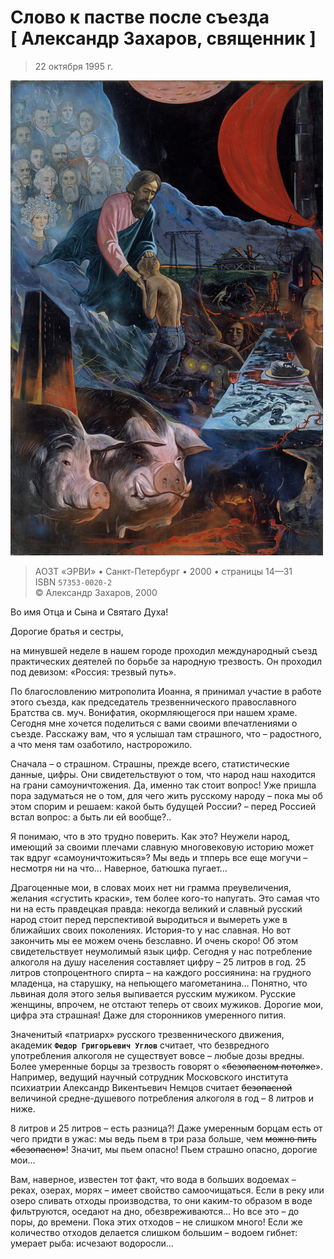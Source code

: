 # Слово к пастве после съезда [ Александр Захаров, священник ]

> 22 октября 1995 г.

![glazunov_is - prodigal_son](../assets/glazunov_is%20-%20prodigal_son.jpg)

> АОЗТ «ЭРВИ» • Санкт-Петербург • 2000 • страницы 14—31 <br> ISBN `57353-0020-2` <br> © Александр Захаров, 2000

<!-- страница 14. --> Во имя Отца и Сына и Святаго Духа!

Дорогие братья и сестры,

на минувшей неделе в нашем городе проходил международный съезд практических деятелей по борьбе за народную трезвость. Он проходил под девизом: «Россия: трезвый путь».

По благословлению митрополита Иоанна, я принимал участие в работе этого съезда, как председатель трезвеннического православного Братства св. муч. Вонифатия, окормляющегося при нашем храме. Сегодня мне хочется поделиться с вами своими впечатлениями о съезде. Расскажу вам, что я услышал там страшного, что – радостного, а что меня там озаботило, настророжило.

Сначала – о страшном. Страшны, прежде всего, статистические данные, цифры. Они свидетельствуют о том, что народ наш находится на грани самоуничтожения. Да, именно так стоит вопрос! Уже пришла пора задуматься не о том, для чего жить русскому народу – пока мы об этом спорим и решаем: какой быть будущей России? – перед Россией встал вопрос: а быть ли ей вообще?..

Я понимаю, что в это трудно поверить. Как это? Неужели народ, имеющий за своими плечами славную многовековую историю может так вдруг «самоуничтожиться»? Мы ведь и тпперь все еще могучи – несмотря ни на что… Наверное, батюшка пугает…

Драгоценные мои, в словах моих нет ни грамма преувеличения, желания «сгустить краски», тем более кого-то <!-- страница 15. -->напугать. Это самая что ни на есть правдецкая правда: некогда великий и славный русский народ стоит перед перспективой выродиться и вымереть уже в ближайших своих поколениях. История-то у нас славная. Но вот закончить мы ее можем очень безславно. И очень скоро! Об этом свидетельствует неумолимый язык цифр. Сегодня у нас потребление алкоголя на душу населения составляет цифру – 25 литров в год. 25 литров стопроцентного спирта – на каждого россиянина: на грудного младенца, на старушку, на непьющего магометанина… Понятно, что львиная доля этого зелья выпивается русским мужиком. Русские женщины, впрочем, не отстают теперь от своих мужиков. Дорогие мои, цифра эта страшная! Даже для сторонников умеренного пития.

Значенитый «патриарх» русского трезвеннического движения, академик **`Федор Григорьевич Углов`** считает, что безвредного употребления алкоголя не существует вовсе – любые дозы вредны. Более умеренные борцы за трезвость говорят о «~~безопасном потолке~~». Например, ведущий научный сотрудник Московского института психиатрии Александр Викентьевич Немцов считает ~~безопасной~~ величиной средне-душевого потребления алкоголя в год – 8 литров и ниже.

8 литров и 25 литров – есть разница?! Даже умеренным борцам есть от чего придти в ужас: мы ведь пьем в три раза больше, чем ~~можно пить «безопасно»~~! Значит, мы пьем опасно! Пьем страшно опасно, дорогие мои…

Вам, наверное, известен тот факт, что вода в больших водоемах – реках, озерах, морях – имеет свойство самоочищаться. Если в реку или озеро сливать отходы производства, то они каким-то образом в воде фильтруются, оседают на дно, обезвреживаются… Но все это – до поры, <!-- страница 16. -->до времени. Пока этих отходов – не слишком много! Если же количество отходов делается слишком большим – водоем гибнет: умерает рыба: исчезают водоросли…


<!-- страница 17. -->
